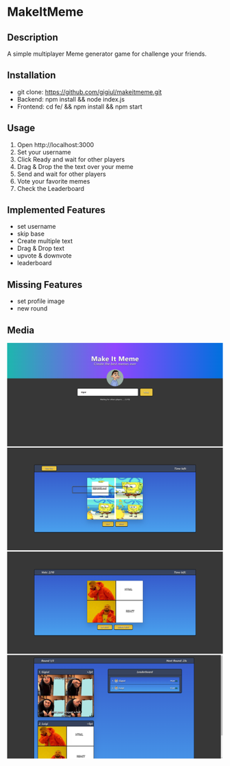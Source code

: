 
# MakeItMeme

  

## Description
A simple multiplayer Meme generator game for challenge your friends.

## Installation
- git clone: https://github.com/gigiul/makeitmeme.git
- Backend: npm install && node index.js
- Frontend: cd fe/ && npm install && npm start
   

## Usage
1. Open http://localhost:3000
2. Set your username
3. Click Ready and wait for other players
4. Drag & Drop the the text over your meme
5. Send and wait for other players
6. Vote your favorite memes
7. Check the Leaderboard  

## Implemented Features
- set username
- skip base
- Create multiple text
- Drag & Drop text
- upvote & downvote
- leaderboard

## Missing Features
- set profile image
- new round

## Media

![lobby](https://github.com/gigiul/makeitmeme/blob/main/fe/public/sample_images/lobby.png?raw=true)
![creating](https://github.com/gigiul/makeitmeme/blob/main/fe/public/sample_images/creating.png?raw=true)
![voting](https://github.com/gigiul/makeitmeme/blob/main/fe/public/sample_images/voting.png?raw=true)
![leaderboard](https://github.com/gigiul/makeitmeme/blob/main/fe/public/sample_images/leaderboard.png?raw=true)